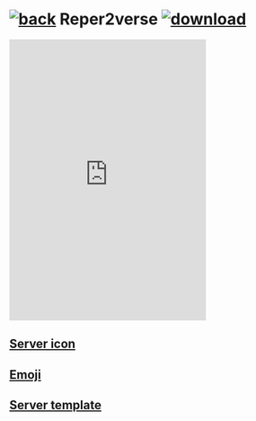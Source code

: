# [![back](https://cdn.discordapp.com/emojis/887168885747511396?size=32)](https://reper2.github.io/Downloadable-Files/discord/guilds) Reper2verse [![download](https://cdn.discordapp.com/emojis/885670815725674527.png?size=32)](https://raw.githubusercontent.com/Reper2/Downloadable-Files/master/discord/guilds/771861170256085023.md)

<iframe src="https://discord.com/widget?id=771861170256085023&theme=dark" width="350" height="500" allowtransparency="true" frameborder="0" sandbox="allow-popups allow-popups-to-escape-sandbox allow-same-origin allow-scripts"></iframe>

[Server icon](https://cdn.discordapp.com/icons/771861170256085023/c6e18289481896794fb9c7ef70427045.png?size=4096)
---

[Emoji](https://reper2.github.io/Downloadable-Files/discord/guilds/771861170256085023/emoji)
---

[Server template](https://reper2.github.io/Downloadable-Files/discord/guilds/771861170256085023/server-template)
---
